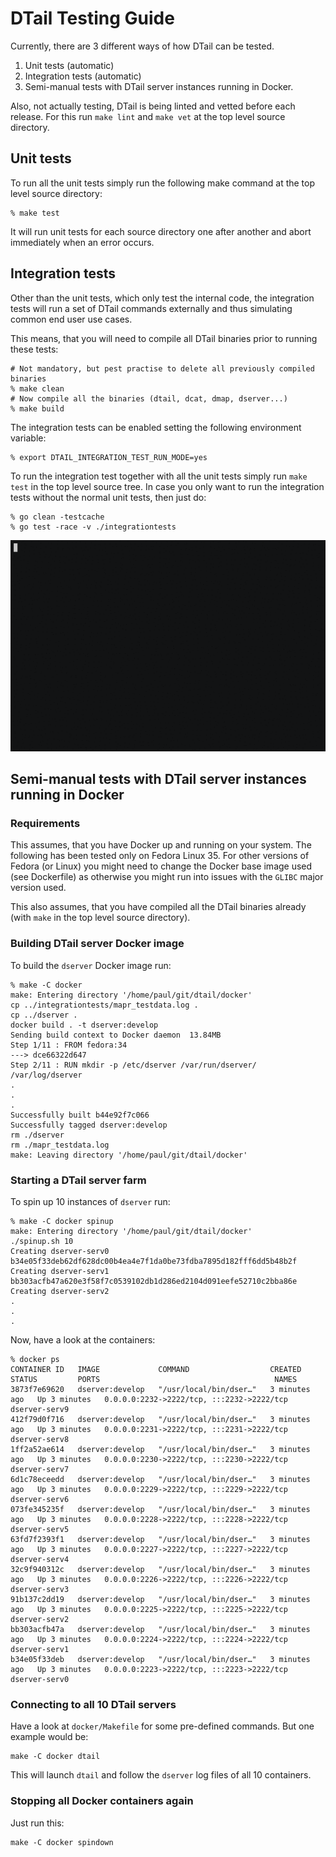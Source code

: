 DTail Testing Guide
===================

Currently, there are 3 different ways of how DTail can be tested.

1. Unit tests (automatic)
2. Integration tests (automatic)
3. Semi-manual tests with DTail server instances running in Docker.

Also, not actually testing, DTail is being linted and vetted before each release. For this run `make lint` and `make vet` at the top level source directory.

## Unit tests

To run all the unit tests simply run the following make command at the top level source directory:

```shell
% make test
```

It will run unit tests for each source directory one after another and abort immediately when an error occurs.

## Integration tests

Other than the unit tests, which only test the internal code, the integration tests will run a set of DTail commands externally and thus simulating common end user use cases.

This means, that you will need to compile all DTail binaries prior to running these tests:

```shell
# Not mandatory, but pest practise to delete all previously compiled binaries
% make clean 
# Now compile all the binaries (dtail, dcat, dmap, dserver...)
% make build
```

The integration tests can be enabled setting the following environment variable:

```
% export DTAIL_INTEGRATION_TEST_RUN_MODE=yes
```

To run the integration test together with all the unit tests simply run `make test` in the top level source tree. In case you only want to run the integration tests without the normal unit tests, then just do:

```shell
% go clean -testcache
% go test -race -v ./integrationtests
```

![testing](testing.gif "Integration tests")

## Semi-manual tests with DTail server instances running in Docker

### Requirements 

This assumes, that you have Docker up and running on your system. The following has been tested only on Fedora Linux 35. For other versions of Fedora (or Linux) you might need to change the Docker base image used (see Dockerfile) as otherwise you might run into issues with the `GLIBC` major version used.

This also assumes, that you have compiled all the DTail binaries already (with `make` in the top level source directory).

### Building DTail server Docker image

To build the `dserver` Docker image run:

```
% make -C docker
make: Entering directory '/home/paul/git/dtail/docker'
cp ../integrationtests/mapr_testdata.log .
cp ../dserver .
docker build . -t dserver:develop
Sending build context to Docker daemon  13.84MB
Step 1/11 : FROM fedora:34
---> dce66322d647
Step 2/11 : RUN mkdir -p /etc/dserver /var/run/dserver/ /var/log/dserver
.
.
.
Successfully built b44e92f7c066
Successfully tagged dserver:develop
rm ./dserver
rm ./mapr_testdata.log
make: Leaving directory '/home/paul/git/dtail/docker'
```

### Starting a DTail server farm

To spin up 10 instances of `dserver` run:

```shell
% make -C docker spinup
make: Entering directory '/home/paul/git/dtail/docker'
./spinup.sh 10
Creating dserver-serv0
b34e05f33deb62df628dc00b4ea4e7f1da0be73fdba7895d182fff6dd5b48b2f
Creating dserver-serv1
bb303acfb47a620e3f58f7c0539102db1d286ed2104d091eefe52710c2bba86e
Creating dserver-serv2
.
.
.
```

Now, have a look at the containers:

```shell
% docker ps
CONTAINER ID   IMAGE             COMMAND                  CREATED         STATUS         PORTS                                       NAMES
3873f7e69620   dserver:develop   "/usr/local/bin/dser…"   3 minutes ago   Up 3 minutes   0.0.0.0:2232->2222/tcp, :::2232->2222/tcp   dserver-serv9
412f79d0f716   dserver:develop   "/usr/local/bin/dser…"   3 minutes ago   Up 3 minutes   0.0.0.0:2231->2222/tcp, :::2231->2222/tcp   dserver-serv8
1ff2a52ae614   dserver:develop   "/usr/local/bin/dser…"   3 minutes ago   Up 3 minutes   0.0.0.0:2230->2222/tcp, :::2230->2222/tcp   dserver-serv7
6d1c78eceedd   dserver:develop   "/usr/local/bin/dser…"   3 minutes ago   Up 3 minutes   0.0.0.0:2229->2222/tcp, :::2229->2222/tcp   dserver-serv6
073fe345235f   dserver:develop   "/usr/local/bin/dser…"   3 minutes ago   Up 3 minutes   0.0.0.0:2228->2222/tcp, :::2228->2222/tcp   dserver-serv5
63fd7f2393f1   dserver:develop   "/usr/local/bin/dser…"   3 minutes ago   Up 3 minutes   0.0.0.0:2227->2222/tcp, :::2227->2222/tcp   dserver-serv4
32c9f940312c   dserver:develop   "/usr/local/bin/dser…"   3 minutes ago   Up 3 minutes   0.0.0.0:2226->2222/tcp, :::2226->2222/tcp   dserver-serv3
91b137c2dd19   dserver:develop   "/usr/local/bin/dser…"   3 minutes ago   Up 3 minutes   0.0.0.0:2225->2222/tcp, :::2225->2222/tcp   dserver-serv2
bb303acfb47a   dserver:develop   "/usr/local/bin/dser…"   3 minutes ago   Up 3 minutes   0.0.0.0:2224->2222/tcp, :::2224->2222/tcp   dserver-serv1
b34e05f33deb   dserver:develop   "/usr/local/bin/dser…"   3 minutes ago   Up 3 minutes   0.0.0.0:2223->2222/tcp, :::2223->2222/tcp   dserver-serv0
```

### Connecting to all 10 DTail servers

Have a look at `docker/Makefile` for some pre-defined commands. But one example would be:

```shell
make -C docker dtail
```

This will launch `dtail` and follow the `dserver` log files of all 10 containers.

### Stopping all Docker containers again

Just run this:

```shell
make -C docker spindown
```
